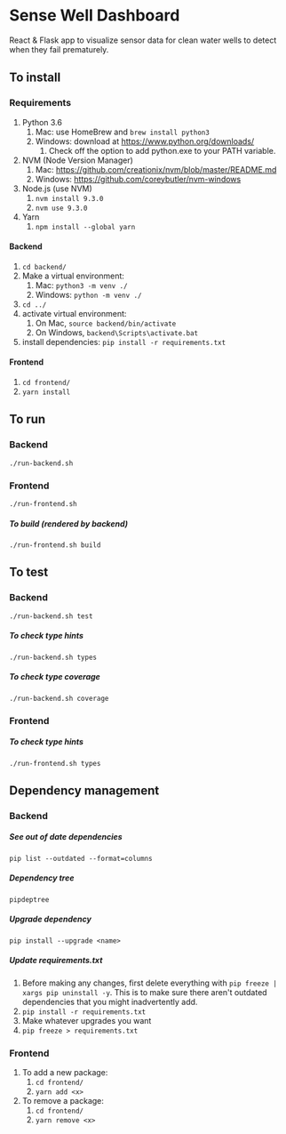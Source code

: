 # Sense Well Dashboard
React & Flask app to visualize sensor data for clean water wells to detect when they fail prematurely.

## To install

### Requirements
1. Python 3.6
    1. Mac: use HomeBrew and `brew install python3`
    1. Windows: download at https://www.python.org/downloads/ 
        1. Check off the option to add python.exe to your PATH variable.
1. NVM (Node Version Manager)
    1. Mac: https://github.com/creationix/nvm/blob/master/README.md
    1. Windows: https://github.com/coreybutler/nvm-windows
1. Node.js (use NVM)
    1. `nvm install 9.3.0`
    1. `nvm use 9.3.0`
1. Yarn
    1. `npm install --global yarn`

#### Backend
1. `cd backend/`
1. Make a virtual environment:
    1. Mac: `python3 -m venv ./`
    1. Windows: `python -m venv ./`
1. `cd ../`
1. activate virtual environment:
    1. On Mac, `source backend/bin/activate`
    1. On Windows, `backend\Scripts\activate.bat`
1. install dependencies: `pip install -r requirements.txt`

#### Frontend
1. `cd frontend/`
1. `yarn install`

## To run

### Backend
`./run-backend.sh`

### Frontend
`./run-frontend.sh`

##### To build (rendered by backend)
`./run-frontend.sh build`

## To test

### Backend
`./run-backend.sh test`

##### To check type hints
`./run-backend.sh types`

##### To check type coverage
`./run-backend.sh coverage`

### Frontend

##### To check type hints
`./run-frontend.sh types`

## Dependency management

### Backend

##### See out of date dependencies
`pip list --outdated --format=columns`

##### Dependency tree
`pipdeptree`

##### Upgrade dependency
`pip install --upgrade <name>`

##### Update requirements.txt
1. Before making any changes, first delete everything with `pip freeze | xargs pip uninstall -y`. This is to make sure
there aren't outdated dependencies that you might inadvertently add.
1. `pip install -r requirements.txt`
1. Make whatever upgrades you want
1. `pip freeze > requirements.txt`

### Frontend
1. To add a new package:
    1. `cd frontend/`
    1. `yarn add <x>`
1. To remove a package:
    1. `cd frontend/`
    1. `yarn remove <x>`